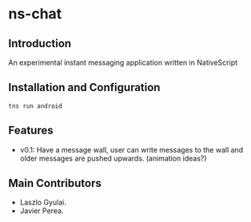 # ns-chat

## Introduction
An experimental instant messaging application written in NativeScript

## Installation and Configuration
`tns run android`

## Features
* v0.1: Have a message wall, user can write messages to the wall and older messages are pushed upwards. (animation ideas?)

## Main Contributors
 - Laszlo Gyulai.
 - Javier Perea.
